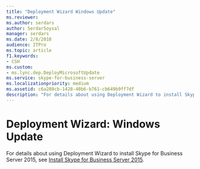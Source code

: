 ```yaml
---
title: "Deployment Wizard Windows Update"
ms.reviewer: 
ms.author: serdars
author: SerdarSoysal
manager: serdars
ms.date: 2/8/2018
audience: ITPro
ms.topic: article
f1.keywords:
- CSH
ms.custom:
- ms.lync.dep.DeployMicrosoftUpdate
ms.service: skype-for-business-server
ms.localizationpriority: medium
ms.assetid: c6a280cb-1428-40b6-b761-cb649b9ff7df
description: "For details about using Deployment Wizard to install Skype for Business Server 2015, see Install Skype for Business Server 2015."
---
```


# Deployment Wizard: Windows Update
 
For details about using Deployment Wizard to install Skype for Business Server 2015, see [Install Skype for Business Server 2015](../../deploy/install/install.md).
  

